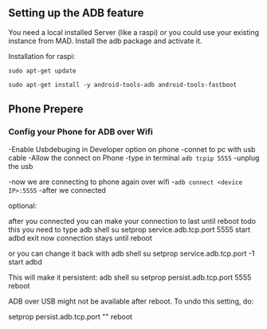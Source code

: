 ## Setting up the ADB feature

You need a local installed Server (like a raspi) or you could use your existing instance from MAD. Install the adb package and activate it.

Installation for raspi:

```
sudo apt-get update
```

```
sudo apt-get install -y android-tools-adb android-tools-fastboot
```

## Phone Prepere
### Config your Phone for ADB over Wifi

-Enable Usbdebuging in Developer option on phone
-connet to pc with usb cable
-Allow the connect on Phone
-type in terminal
```adb tcpip 5555```
-unplug the usb

-now we are connecting to phone again over wifi
-```adb connect <device IP>:5555```
-after we connected

optional:

after you connected you can make your connection to last until reboot
todo this you need to type
adb shell
su
setprop service.adb.tcp.port 5555
start adbd
exit
now connection stays until reboot

or you can change it back with
adb shell
su
setprop service.adb.tcp.port -1
start adbd


This will make it persistent:
adb shell
su
setprop persist.adb.tcp.port 5555
reboot

ADB over USB might not be available after reboot. To undo this setting, do:

setprop persist.adb.tcp.port ""
reboot
